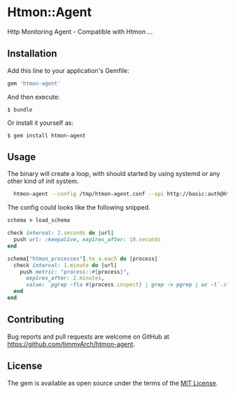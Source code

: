 # Htmon::Agent

Http Monitoring Agent - Compatible with Htmon ...

## Installation

Add this line to your application's Gemfile:

```ruby
gem 'htmon-agent'
```

And then execute:

    $ bundle

Or install it yourself as:

    $ gem install htmon-agent

## Usage

The binary will create a loop, with should started by using systemd or any other kind of init system.

```bash
  htmon-agent --config /tmp/htmon-agent.conf --api http://basic:auth@htmon.to:3000
```

The config could looks like the following snipped.

```ruby
schema = load_schema

check interval: 2.seconds do |url| 
  push url: :keepalive, expires_after: 10.seconds
end

schema["htmon_processes"].to_a.each do |process|
  check interval: 1.minute do |url| 
    push metric: "process::#{process}", 
      expires_after: 2.minutes, 
      value: `pgrep -fla #{process.inspect} | grep -v pgrep | wc -l`.strip
  end
end
```

## Contributing

Bug reports and pull requests are welcome on GitHub at https://github.com/timmyArch/htmon-agent.


## License

The gem is available as open source under the terms of the [MIT License](http://opensource.org/licenses/MIT).

